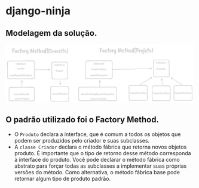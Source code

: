 # django-ninja
## Modelagem da solução.
![Modelagem da solução](./img/factory%20method.png)

## O padrão utilizado foi o Factory Method.
- O `Produto` declara a interface, que é comum a todos os objetos que podem ser produzidos pelo criador e suas subclasses.
- A `classe Criador` declara o método fábrica que retorna novos objetos produto. É importante que o tipo de retorno desse método corresponda à interface do produto. Você pode declarar o método fábrica como abstrato para forçar todas as subclasses a implementar suas próprias versões do método. Como alternativa, o método fábrica base pode retornar algum tipo de produto padrão.





